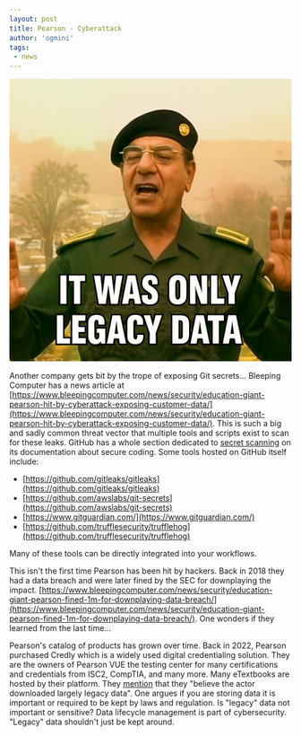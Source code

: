 ```yaml
---
layout: post
title: Pearson - Cyberattack
author: 'ogmini'
tags:
 - news 
---
```


![Legacy Data](/images/memes/only_legacy_data.png)

Another company gets bit by the trope of exposing Git secrets... Bleeping Computer has a news article at [https://www.bleepingcomputer.com/news/security/education-giant-pearson-hit-by-cyberattack-exposing-customer-data/](https://www.bleepingcomputer.com/news/security/education-giant-pearson-hit-by-cyberattack-exposing-customer-data/). This is such a big and sadly common threat vector that multiple tools and scripts exist to scan for these leaks. GitHub has a whole section dedicated to [secret scanning](https://docs.github.com/en/code-security/secret-scanning/introduction/about-secret-scanning) on its documentation about secure coding. Some tools hosted on GitHub itself include:

- [https://github.com/gitleaks/gitleaks](https://github.com/gitleaks/gitleaks)
- [https://github.com/awslabs/git-secrets](https://github.com/awslabs/git-secrets)
- [https://www.gitguardian.com/](https://www.gitguardian.com/)
- [https://github.com/trufflesecurity/trufflehog](https://github.com/trufflesecurity/trufflehog)

Many of these tools can be directly integrated into your workflows. 

This isn't the first time Pearson has been hit by hackers. Back in 2018 they had a data breach and were later fined by the SEC for downplaying the impact. [https://www.bleepingcomputer.com/news/security/education-giant-pearson-fined-1m-for-downplaying-data-breach/](https://www.bleepingcomputer.com/news/security/education-giant-pearson-fined-1m-for-downplaying-data-breach/). One wonders if they learned from the last time...

Pearson's catalog of products has grown over time. Back in 2022, Pearson purchased Credly which is a widely used digital credentialing solution. They are the owners of Pearson VUE the testing center for many certifications and credentials from ISC2, CompTIA, and many more. Many eTextbooks are hosted by their platform. They [mention](https://plc.pearson.com/en-GB/news-and-insights/news/cyber-security-incident) that they "believe the actor downloaded largely legacy data". One argues if you are storing data it is important or required to be kept by laws and regulation. Is "legacy" data not important or sensitive? Data lifecycle management is part of cybersecurity. "Legacy" data shouldn't just be kept around. 

